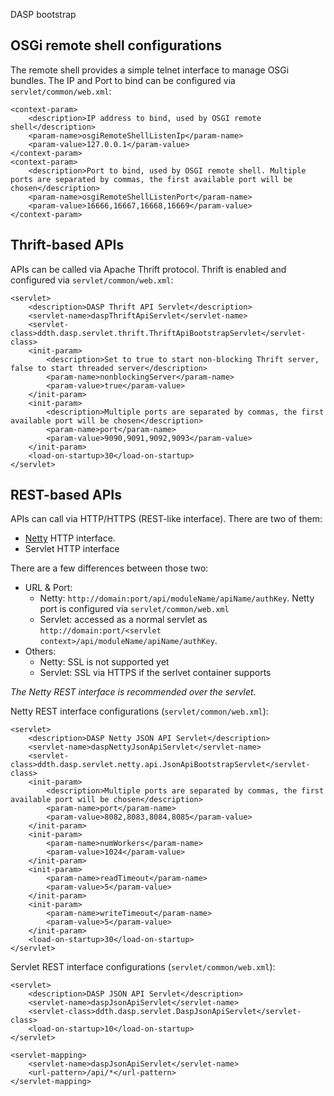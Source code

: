 DASP bootstrap

## OSGi remote shell configurations ##
The remote shell provides a simple telnet interface to manage OSGi bundles. The IP and Port to bind can be configured via `servlet/common/web.xml`:

    <context-param>
		<description>IP address to bind, used by OSGI remote shell</description>
		<param-name>osgiRemoteShellListenIp</param-name>
		<param-value>127.0.0.1</param-value>
	</context-param>
	<context-param>
		<description>Port to bind, used by OSGI remote shell. Multiple ports are separated by commas, the first available port will be chosen</description>
		<param-name>osgiRemoteShellListenPort</param-name>
		<param-value>16666,16667,16668,16669</param-value>
	</context-param>

## Thrift-based APIs ##
APIs can be called via Apache Thrift protocol. Thrift is enabled and configured via `servlet/common/web.xml`:

    <servlet>
		<description>DASP Thrift API Servlet</description>
		<servlet-name>daspThriftApiServlet</servlet-name>
		<servlet-class>ddth.dasp.servlet.thrift.ThriftApiBootstrapServlet</servlet-class>
		<init-param>
			<description>Set to true to start non-blocking Thrift server, false to start threaded server</description>
			<param-name>nonblockingServer</param-name>
			<param-value>true</param-value>
		</init-param>
		<init-param>
			<description>Multiple ports are separated by commas, the first available port will be chosen</description>
			<param-name>port</param-name>
			<param-value>9090,9091,9092,9093</param-value>
		</init-param>
		<load-on-startup>30</load-on-startup>
	</servlet>

## REST-based APIs ##
APIs can call via HTTP/HTTPS (REST-like interface). There are two of them:

* [Netty](https://netty.io/) HTTP interface.
* Servlet HTTP interface

There are a few differences between those two:

* URL & Port:
  - Netty: `http://domain:port/api/moduleName/apiName/authKey`. Netty port is configured via `servlet/common/web.xml`
  - Servlet: accessed as a normal servlet as `http://domain:port/<servlet context>/api/moduleName/apiName/authKey`.
* Others:
  - Netty: SSL is not supported yet
  - Servlet: SSL via HTTPS if the serlvet container supports

*The Netty REST interface is recommended over the servlet.*

Netty REST interface configurations (`servlet/common/web.xml`):

    <servlet>
		<description>DASP Netty JSON API Servlet</description>
		<servlet-name>daspNettyJsonApiServlet</servlet-name>
		<servlet-class>ddth.dasp.servlet.netty.api.JsonApiBootstrapServlet</servlet-class>
		<init-param>
            <description>Multiple ports are separated by commas, the first available port will be chosen</description>
			<param-name>port</param-name>
			<param-value>8082,8083,8084,8085</param-value>
		</init-param>
		<init-param>
			<param-name>numWorkers</param-name>
			<param-value>1024</param-value>
		</init-param>
		<init-param>
			<param-name>readTimeout</param-name>
			<param-value>5</param-value>
		</init-param>
		<init-param>
			<param-name>writeTimeout</param-name>
			<param-value>5</param-value>
		</init-param>
		<load-on-startup>30</load-on-startup>
	</servlet>

Servlet REST interface configurations (`servlet/common/web.xml`):

    <servlet>
		<description>DASP JSON API Servlet</description>
		<servlet-name>daspJsonApiServlet</servlet-name>
		<servlet-class>ddth.dasp.servlet.DaspJsonApiServlet</servlet-class>
		<load-on-startup>10</load-on-startup>
	</servlet>

    <servlet-mapping>
		<servlet-name>daspJsonApiServlet</servlet-name>
		<url-pattern>/api/*</url-pattern>
	</servlet-mapping>
